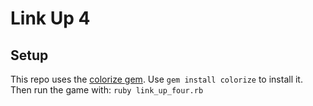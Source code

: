 # Link Up 4

## Setup
This repo uses the [colorize gem](https://github.com/fazibear/colorize). Use `gem install colorize` to install it. Then run the game with: `ruby link_up_four.rb`
